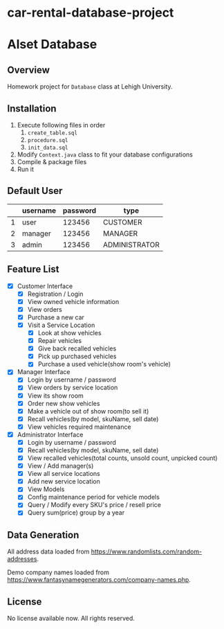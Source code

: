 # car-rental-database-project
# Alset Database

## Overview

Homework project for `Database` class at Lehigh University.

## Installation

1. Execute following files in order
    1. `create_table.sql`
    2. `procedure.sql`
    3. `init_data.sql`
2. Modify `Context.java` class to fit your database configurations
2. Compile & package files
3. Run it  

## Default User

|      | username | password | type          |
| ---- | -------- | -------- | ------------- |
| 1    | user     | 123456   | CUSTOMER      |
| 2    | manager  | 123456   | MANAGER       |
| 3    | admin    | 123456   | ADMINISTRATOR |
  
## Feature List

- [X] Customer Interface
  - [X] Registration / Login
  - [X] View owned vehicle information
  - [X] View orders
  - [X] Purchase a new car
  - [X] Visit a Service Location
    - [X] Look at show vehicles
    - [X] Repair vehicles
    - [X] Give back recalled vehicles
    - [X] Pick up purchased vehicles
    - [X] Purchase a used vehicle(show room's vehicle)
    
- [X] Manager Interface
  - [X] Login by username / password
  - [X] View orders by service location
  - [X] View its show room
  - [X] Order new show vehicles
  - [X] Make a vehicle out of show room(to sell it)
  - [X] Recall vehicles(by model, skuName, sell date)
  - [X] View vehicles required maintenance

- [X] Administrator Interface
  - [X] Login by username / password
  - [X] Recall vehicles(by model, skuName, sell date)
  - [X] View recalled vehicles(total counts, unsold count, unpicked count)
  - [X] View / Add manager(s)
  - [X] View all service locations
  - [X] Add new service location
  - [X] View Models
  - [X] Config maintenance period for vehicle models
  - [X] Query / Modify every SKU's price / resell price
  - [X] Query sum(price) group by a year

## Data Generation

All address data loaded from https://www.randomlists.com/random-addresses.

Demo company names loaded from https://www.fantasynamegenerators.com/company-names.php.

## License

No license available now. All rights reserved.
